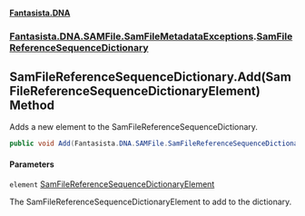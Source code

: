 #### [Fantasista.DNA](index.md 'index')
### [Fantasista.DNA.SAMFile.SamFileMetadataExceptions](Fantasista.DNA.SAMFile.SamFileMetadataExceptions.md 'Fantasista.DNA.SAMFile.SamFileMetadataExceptions').[SamFileReferenceSequenceDictionary](Fantasista.DNA.SAMFile.SamFileMetadataExceptions.SamFileReferenceSequenceDictionary.md 'Fantasista.DNA.SAMFile.SamFileMetadataExceptions.SamFileReferenceSequenceDictionary')

## SamFileReferenceSequenceDictionary.Add(SamFileReferenceSequenceDictionaryElement) Method

Adds a new element to the SamFileReferenceSequenceDictionary.

```csharp
public void Add(Fantasista.DNA.SAMFile.SamFileReferenceSequenceDictionaryElement element);
```
#### Parameters

<a name='Fantasista.DNA.SAMFile.SamFileMetadataExceptions.SamFileReferenceSequenceDictionary.Add(Fantasista.DNA.SAMFile.SamFileReferenceSequenceDictionaryElement).element'></a>

`element` [SamFileReferenceSequenceDictionaryElement](Fantasista.DNA.SAMFile.SamFileReferenceSequenceDictionaryElement.md 'Fantasista.DNA.SAMFile.SamFileReferenceSequenceDictionaryElement')

The SamFileReferenceSequenceDictionaryElement to add to the dictionary.